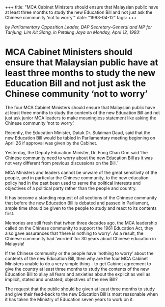 +++ 
title: "MCA Cabinet Ministers should ensure that Malaysian public have at least three months to study the new Education Bill and not just ask the Chinese community ‘not to worry’"
date: "1993-04-12"
tags:
+++

_by Parliamentary Opposition Leader, DAP Secretary-General and MP for Tanjung, Lim Kit Siang, in Petaling Jaya on Monday, April 12, 1993:_

# MCA Cabinet Ministers should ensure that Malaysian public have at least three months to study the new Education Bill and not just ask the Chinese community ‘not to worry’

The four MCA Cabinet Ministers should ensure that Malaysian public have at least three months to study the contents of the new Education Bill and not just ask junior MCA leaders to make meaningless statement like asking the Chinese community ‘not to worry’.</u>

Recently, the Education Minister, Datuk Dr. Sulaiman Daud, said that the new Education Bill would be tabled in Parliamentary meeting beginning on April 26 if approval was given by the Cabinet.

Yesterday, the Deputy Education Minister, Dr. Fong Chan Onn said ‘the Chinese community need to worry about the new Education Bill as it was not very different from previous discussions on the Bill.’

MCA Ministers and leaders cannot be unware of the great sensitivity of the people, and in particular the Chinese community, to the new education policy had in the past been used to serve the political interests and objectives of a political party rather than the people and country.

It has become a standing request of all sections of the Chinese community that before the new Education Bill is debated and passed in Parliament, ample time should be given to the people to study and react to its contents first.

Memories are still fresh that twhen three decades ago, the MCA leadership called on the Chinese community to support the 1961 Education Act, they also gave assurances that ‘there is nothing to worry’. As a result, the Chinese community had ‘worried’ for 30 years about Chinese education in Malaysia!

If the Chinese community or the people have ‘nothing to worry’ about the contents of the new Education Bill, then why are the four MCA Cabinet Ministers unable to do a very simple thing – to get Cabinet agreement to give the country at least three months to study the contents of the new Education Bill to allay all fears and anxieties about the explicit as well as implicit, stated and unstated, objectives of the new Bill?

The request that the public should be given at least three months to study and give their feed-back to the new Education Bill is most reasonable when it has taken the Ministry of Education seven years to work on it.
 
